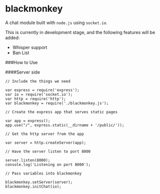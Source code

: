 blackmonkey
====

A chat module built with ```node.js``` using ```socket.io```.

This is currently in development stage, and the following features will be added:

* Whisper support
* Ban List


###How to Use

####Server side

```
// Include the things we need

var express = require('express');
var io = require('socket.io');
var http = require('http');
var blackmonkey = require('./blackmonkey.js');

// Create the express app that serves static pages

var app = express();
app.use("/", express.static(__dirname + '/public/'));

// Get the http server from the app

var server = http.createServer(app);

// Have the server listen to port 8000

server.listen(8000);
console.log('Listening on port 8000');

// Pass variables into blackmonkey

blackmonkey.setServer(server);
blackmonkey.initChat(io);
```
